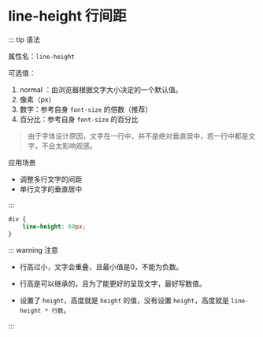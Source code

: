 # line-height 行间距

::: tip 语法

属性名：`line-height`

可选值：

1. normal ：由浏览器根据文字大小决定的一个默认值。
2. 像素（px）
3. 数字：参考自身 `font-size` 的倍数（推荐）
4. 百分比：参考自身 `font-size` 的百分比

> 由于字体设计原因，文字在一行中，并不是绝对垂直居中，若一行中都是文字，不会太影响观感。

应用场景

- 调整多行文字的间距
- 单行文字的垂直居中

:::

```css
div {
	line-height: 60px;
}
```



::: warning 注意

- 行高过小，文字会重叠，且最小值是0，不能为负数。

- 行高是可以继承的，且为了能更好的呈现文字，最好写数值。
- 设置了 `height`，高度就是 `height` 的值，没有设置 `height`，高度就是 `line-height * 行数`。

:::
